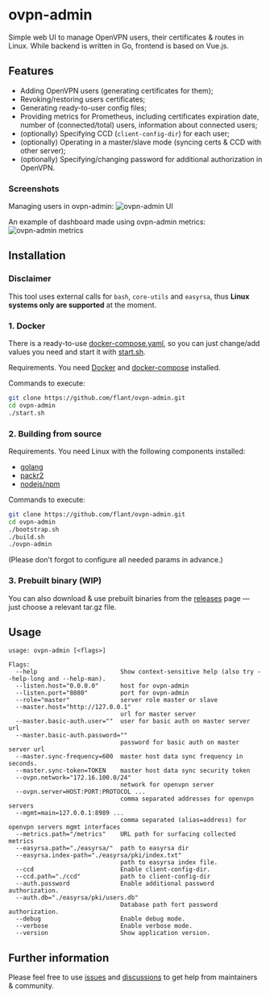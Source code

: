 # ovpn-admin

Simple web UI to manage OpenVPN users, their certificates & routes in Linux. While backend is written in Go, frontend is based on Vue.js.

## Features

* Adding OpenVPN users (generating certificates for them);
* Revoking/restoring users certificates;
* Generating ready-to-user config files;
* Providing metrics for Prometheus, including certificates expiration date, number of (connected/total) users, information about connected users;
* (optionally) Specifying CCD (`client-config-dir`) for each user;
* (optionally) Operating in a master/slave mode (syncing certs & CCD with other server);
* (optionally) Specifying/changing password for additional authorization in OpenVPN.

### Screenshots

Managing users in ovpn-admin:
![ovpn-admin UI](https://raw.githubusercontent.com/flant/ovpn-admin/master/img/ovpn-admin-users.png)

An example of dashboard made using ovpn-admin metrics:
![ovpn-admin metrics](https://raw.githubusercontent.com/flant/ovpn-admin/master/img/ovpn-admin-metrics.png)

## Installation

### Disclaimer

This tool uses external calls for `bash`, `core-utils` and `easyrsa`, thus **Linux systems only are supported** at the moment.

### 1. Docker

There is a ready-to-use [docker-compose.yaml](https://github.com/flant/ovpn-admin/blob/master/docker-compose.yaml), so you can just change/add values you need and start it with [start.sh](https://github.com/flant/ovpn-admin/blob/master/start.sh).

Requirements. You need [Docker](https://docs.docker.com/get-docker/) and [docker-compose](https://docs.docker.com/compose/install/) installed.

Commands to execute:

```bash
git clone https://github.com/flant/ovpn-admin.git
cd ovpn-admin
./start.sh
```

### 2. Building from source

Requirements. You need Linux with the following components installed:
- [golang](https://golang.org/doc/install)
- [packr2](https://github.com/gobuffalo/packr#installation)
- [nodejs/npm](https://nodejs.org/en/download/package-manager/)

Commands to execute:

```bash
git clone https://github.com/flant/ovpn-admin.git
cd ovpn-admin
./bootstrap.sh
./build.sh
./ovpn-admin 
```

(Please don't forgot to configure all needed params in advance.)

### 3. Prebuilt binary (WIP)

You can also download & use prebuilt binaries from the [releases](https://github.com/flant/ovpn-admin/releases) page — just choose a relevant tar.gz file.

## Usage

```
usage: ovpn-admin [<flags>]

Flags:
  --help                       Show context-sensitive help (also try --help-long and --help-man).
  --listen.host="0.0.0.0"      host for ovpn-admin
  --listen.port="8080"         port for ovpn-admin
  --role="master"              server role master or slave
  --master.host="http://127.0.0.1"  
                               url for master server
  --master.basic-auth.user=""  user for basic auth on master server url
  --master.basic-auth.password=""  
                               password for basic auth on master server url
  --master.sync-frequency=600  master host data sync frequency in seconds.
  --master.sync-token=TOKEN    master host data sync security token
  --ovpn.network="172.16.100.0/24"  
                               network for openvpn server
  --ovpn.server=HOST:PORT:PROTOCOL ...  
                               comma separated addresses for openvpn servers
  --mgmt=main=127.0.0.1:8989 ...  
                               comma separated (alias=address) for openvpn servers mgmt interfaces
  --metrics.path="/metrics"    URL path for surfacing collected metrics
  --easyrsa.path="./easyrsa/"  path to easyrsa dir
  --easyrsa.index-path="./easyrsa/pki/index.txt"  
                               path to easyrsa index file.
  --ccd                        Enable client-config-dir.
  --ccd.path="./ccd"           path to client-config-dir
  --auth.password              Enable additional password authorization.
  --auth.db="./easyrsa/pki/users.db"  
                               Database path fort password authorization.
  --debug                      Enable debug mode.
  --verbose                    Enable verbose mode.
  --version                    Show application version.

```

## Further information

Please feel free to use [issues](https://github.com/flant/ovpn-admin/issues) and [discussions](https://github.com/flant/ovpn-admin/discussions) to get help from maintainers & community.
